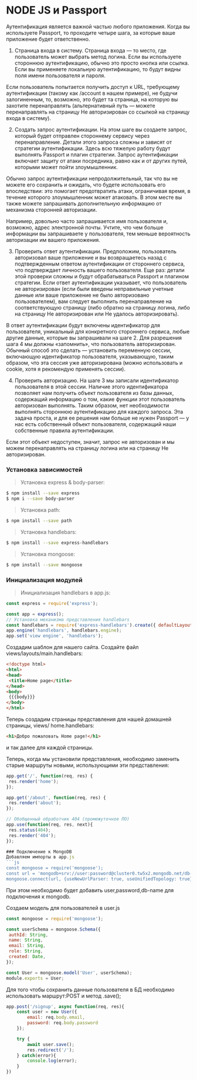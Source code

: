 # NODE JS и Passport
Аутентификация является важной частью любого приложения.
Когда вы используете Passport, то проходите четыре шага, за которые ваше приложение будет ответственно.

1. Страница входа в систему. Страница входа — то место, где пользователь может выбрать метод логина. Если вы используете стороннюю аутентификацию, обычно это просто кнопка или ссылка. Если вы применяете локальную аутентификацию, то будут видны поля имени пользователя и пароля. 

Если пользователь попытается получить доступ к URL, требующему аутентификации (такому как /account в нашем примере), не будучи залогиненным, то, возможно, это будет та страница, на которую вы захотите перенаправлять (альтернативный путь — можете перенаправлять на страницу Не авторизирован со ссылкой на страницу входа в систему).

2. Создать запрос аутентификации. На этом шаге вы создаете запрос, который будет отправлен стороннему сервису через перенаправление. Детали этого запроса сложны и зависят от стратегии аутентификации. Здесь всю тяжелую работу будут выполнять Passport и плагин стратегии. Запрос аутентификации включает защиту от атаки посредника, равно как и от других путей, которыми может пойти злоумышленник. 

Обычно запрос аутентификации непродолжительный, так что вы не можете его сохранить и ожидать, что будете использовать его впоследствии: это помогает предотвратить атаки, ограничивая время, в течение которого злоумышленник может атаковать. В этом месте вы также можете запрашивать дополнительную информацию от механизма сторонней авторизации.

Например, довольно часто запрашивается имя пользователя и, возможно, адрес электронной почты. Учтите, что чем больше информации вы запрашиваете у пользователя, тем меньше вероятность авторизации им вашего приложения.

3. Проверить ответ аутентификации. Предположим, пользователь авторизовал
ваше приложение и вы возвращаетесь назад с подтвержденным ответом аутентификации от стороннего сервиса, что подтверждает личность вашего пользователя. Еще раз: детали этой проверки сложны и будут обрабатываться Passport и плагином стратегии. Если ответ аутентификации указывает, что пользователь не авторизирован (если были введены неправильные учетные данные или ваше приложение не было авторизовано пользователем), вам следует выполнить перенаправление на соответствующую страницу (либо обратно на страницу логина, либо на страницу Не авторизирован или Не удалось авторизировать).

В ответ аутентификации будут включены идентификатор для пользователя,
уникальный для конкретного стороннего сервиса, любые другие данные, которые вы запрашивали на шаге 2. Для разрешения шага 4 мы должны «запомнить», что пользователь авторизирован. Обычный способ это сделать — установить переменную сессии, включающую идентификатор пользователя, указывающую, таким образом, что эта сессия уже авторизирована (можно использовать и cookie, хотя я рекомендую применять сессии).

4. Проверить авторизацию. На шаге 3 мы записали идентификатор пользователя в этой сессии. Наличие этого идентификатора позволяет нам получить объект пользователя из базы данных, содержащий информацию о том, какие функции этот пользователь авторизован выполнять. Таким образом, нет необходимости выполнять стороннюю аутентификацию для каждого запроса. Эта задача проста, и для ее решения нам больше не нужен Passport — у нас есть собственный объект пользователя, содержащий наши собственные правила аутентификации.

Если этот объект недоступен, значит, запрос не авторизован и мы можем перенаправлять на страницу логина или на страницу Не авторизирован.

### Установка зависимостей

> Установка express & body-parser:

```sh
$ npm install --save express
$ npm i --save body-parser
```

> Установка path:

```sh
$ npm install --save path
```

> Установка handlebars:

```sh
$ npm install --save express-handlebars
```

> Установка mongoose:

```sh
$ npm install --save mongoose
```

### Инициализация модулей

> Инициализация handlebars в app.js:
```js
const express = require('express');

const app = express();
// Установка механизма представления handlebars
const handlebars = require('express-handlebars').create({ defaultLayout:'main' });
app.engine('handlebars', handlebars.engine);
app.set('view engine', 'handlebars');
```

Создадим шаблон для нашего сайта. Создайте файл  views/layouts/main.handlebars:
```html
<!doctype html>
<html>
<head>
 <title>Home page</title>
</head>
<body>
 {{{body}}}
</body>
</html>
```
Теперь создадим страницы представления для нашей домашней страницы, views/
home.handlebars:
```html
<h1>Добро пожаловать Home page!</h1>
```
и так далее для каждой страницы.

Теперь, когда мы установили представления, необходимо заменить старые 
маршруты новыми, использующими эти представления:
```js
app.get('/', function(req, res) {
 res.render('home');
});

app.get('/about', function(req, res) {
 res.render('about');
});

// Обобщенный обработчик 404 (промежуточное ПО)
app.use(function(req, res, next){
 res.status(404);
 res.render('404');
});

### Подключение к MongoDB
Добавляем импорты в app.js
```js
const mongoose = require('mongoose');
const url = 'mongodb+srv://user:password@cluster0.tw5x2.mongodb.net/db-name'
mongoose.connect(url, {useNewUrlParser: true, useUnifiedTopology: true})
```
При этом необходимо будет добавить user,password,db-name для подключения к mongodb.

Создаем модель для пользователей в user.js
```js
const mongoose = require('mongoose');

const userSchema = mongoose.Schema({
 authId: String,
 name: String,
 email: String,
 role: String,
 created: Date,
});

const User = mongoose.model('User', userSchema);
module.exports = User;
```

Для того чтобы сохранить данные пользователя в БД необходимо использовать маршрут:POST и метод .save();
```js
app.post('/signup', async function(req, res){
    const user = new User({
        email: req.body.email,
        password: req.body.password
    });

    try {
        await user.save();
        res.redirect('/');
    } catch(error){
        console.log(error);
    }
})
```
